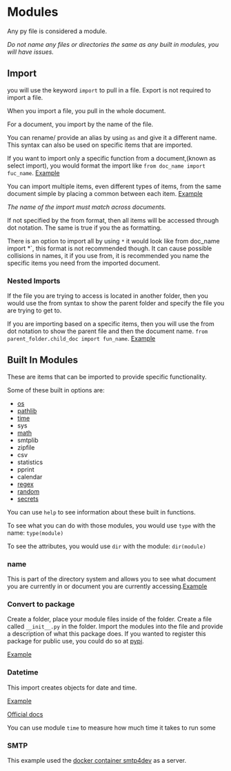 # Modules

Any py file is considered a module.

*Do not name any files or directories the same as any built in modules, you will have issues.*

## Import

you will use the keyword `import` to pull in a file. Export is not required to import a file.

When you import a file, you pull in the whole document.

For a document, you import by the name of the file.

You can rename/ provide an alias by using `as` and give it a different name. This syntax can also be used on specific items that are imported.

If you want to import only a specific function from a document,(known as select import), you would format the import like `from doc_name import fuc_name`. [Example](../Examples/Modules/module_two.py)

You can import multiple items, even different types of items, from the same document simple by placing a common between each item. [Example](../Examples/Modules/main.py)

*The name of the import must match across documents.*

If not specified by the from format, then all items will be accessed  through dot notation. The same is true if you the as formatting.

There is an option to import all by using `*` it would look like from doc_name import *`, this format is not recommended though. It can cause possible collisions in names, it if you use from, it is recommended you name the specific items you need from the imported document.

### Nested Imports

If the file you are trying to access is located in another folder, then you would use the from syntax to show the parent folder and specify the file you are trying to get to.

If you are importing based on a specific items, then you will use the from dot notation to show the parent file and then the document name. `from parent_folder.child_doc import fun_name`. [Example](../Examples/Modules/main.py)

## Built In Modules

These are items that can be imported to provide specific functionality.

Some of these built in options are:

- [os](./Files.md/#os)
- [pathlib](./Files.md/#pathlib)
- [time](./Modules.md/#datetime)
- sys
- [math](../Examples/Modules/math_mod.py)
- smtplib
- zipfile
- csv
- statistics
- pprint
- calendar
- [regex](../Examples/Modules/reg_exp.py)
- [random](../Examples/Modules/random_run.py)
- [secrets](../Examples/Modules/secerts_mod.py)

You can use `help` to see information about these built in functions.

To see what you can do with those modules, you would use `type` with the name: `type(module)`

To see the attributes, you would use `dir` with the module: `dir(module)`

### __name__

This is part of the directory system and allows you to see what document you are currently in or document you are currently accessing.[Example](../Examples/Modules/main.py)

### Convert to package

Create a folder, place your module files inside of the folder. Create a file called `__init__.py` in the folder. Import the modules into the file and provide a description of what this package does. If you wanted to register this package for public use, you could do so at [pypi](www.pypi.org).

[Example](../Examples/Modules/my_package/)

### Datetime

This import creates objects for date and time.

[Example](../Examples/Modules/date_time.py)

[Official docs](https://docs.python.org/3/library/datetime.html)

You can use module `time` to measure how much time it takes to run some

### SMTP

This example used the [docker container smtp4dev](https://github.com/rnwood/smtp4dev) as a server.
